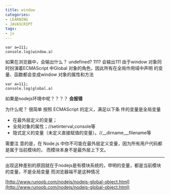 ```yaml
---
title: window
categories: 
- LEARNING
- JAVASCRIPT
tags:
- js
---
```


```
var a=111;
console.log(window.a)
```
如果在浏览器中，会输出什么？
undefined?   111?
会输出111
由于window 对象同时扮演着ECMAScript 中Global 对象的角色，因此所有在全局作用域中声明
的变量、函数都会变成window 对象的属性和方法


```
var a=111;
console.log(global.a)
```
如果是nodejs环境中呢？？？？
**会报错**

为什么呢？
很简单
按照 ECMAScript 的定义，满足以下条 件的变量是全局变量
- 在最外层定义的变量；
- 全局对象的属性；//setinterval,console等
- 隐式定义的变量（未定义直接赋值的变量）。//__dirname,__filename等


需要注 意的是，在 Node.js 中你不可能在最外层定义变量，因为所有用户代码都是属于当前模块的， 而模块本身不是最外层上下文。



----------
出现这种差别的原因就在于nodejs是有模块系统的，申明的变量，都是当前模块的变量，不是全局变量
而浏览器端不是这种情况

[http://www.runoob.com/nodejs/nodejs-global-object.html](http://www.runoob.com/nodejs/nodejs-global-object.html)

